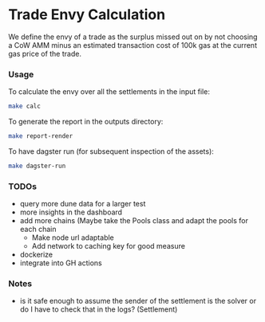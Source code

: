 # Trade Envy Calculation

We define the envy of a trade as the surplus missed out on by not choosing a CoW AMM minus
an estimated transaction cost of 100k gas at the current gas price of the trade.

### Usage

To calculate the envy over all the settlements in the input file:
```bash
make calc
```

To generate the report in the outputs directory:
```bash
make report-render
```


To have dagster run (for subsequent inspection of the assets):
```bash
make dagster-run
```

### TODOs

- query more dune data for a larger test
- more insights in the dashboard
- add more chains (Maybe take the Pools class and adapt the pools for each chain
  - Make node url adaptable
  - Add network to caching key for good measure
- dockerize
- integrate into GH actions

### Notes

- is it safe enough to assume the sender of the settlement is the solver or do I have to check that in the logs? (Settlement)
